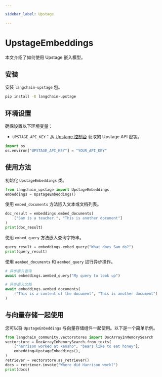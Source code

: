 ```yaml
---

sidebar_label: Upstage

---
```


# UpstageEmbeddings

本文介绍了如何使用 Upstage 嵌入模型。

## 安装

安装 `langchain-upstage` 包。

```bash
pip install -U langchain-upstage
```

## 环境设置

确保设置以下环境变量：

- `UPSTAGE_API_KEY`：从 [Upstage 控制台](https://console.upstage.ai/) 获取的 Upstage API 密钥。

```python
import os
os.environ["UPSTAGE_API_KEY"] = "YOUR_API_KEY"
```

## 使用方法

初始化 `UpstageEmbeddings` 类。

```python
from langchain_upstage import UpstageEmbeddings
embeddings = UpstageEmbeddings()
```

使用 `embed_documents` 方法嵌入文本或文档列表。

```python
doc_result = embeddings.embed_documents(
    ["Sam is a teacher.", "This is another document"]
)
print(doc_result)
```

使用 `embed_query` 方法嵌入查询字符串。

```python
query_result = embeddings.embed_query("What does Sam do?")
print(query_result)
```

使用 `aembed_documents` 和 `aembed_query` 进行异步操作。

```python
# 异步嵌入查询
await embeddings.aembed_query("My query to look up")
```

```python
# 异步嵌入文档
await embeddings.aembed_documents(
    ["This is a content of the document", "This is another document"]
)
```

## 与向量存储一起使用

您可以将 `UpstageEmbeddings` 与向量存储组件一起使用。以下是一个简单示例。

```python
from langchain_community.vectorstores import DocArrayInMemorySearch
vectorstore = DocArrayInMemorySearch.from_texts(
    ["harrison worked at kensho", "bears like to eat honey"],
    embedding=UpstageEmbeddings(),
)
retriever = vectorstore.as_retriever()
docs = retriever.invoke("Where did Harrison work?")
print(docs)
```
